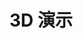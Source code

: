 # 3D 演示

<!-- <ThreeTest /> -->
<!-- <ThreeTestScene /> -->
<ThreeTestLight />
<!-- <ThreeTestCamera /> -->
<!-- <ThreeTestShadow /> -->
<!-- <ThreeTestFog /> -->

